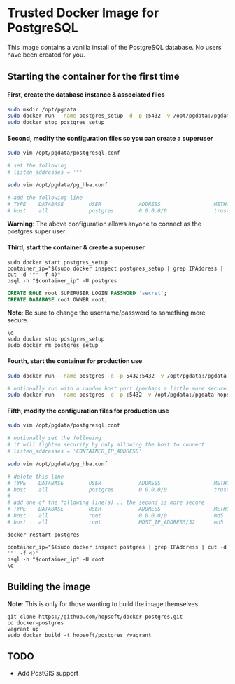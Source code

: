 # Trusted Docker Image for PostgreSQL

This image contains a vanilla install of the PostgreSQL database.
No users have been created for you.

## Starting the container for the first time

#### First, create the database instance & associated files

```sh
sudo mkdir /opt/pgdata
sudo docker run --name postgres_setup -d -p :5432 -v /opt/pgdata:/pgdata hopsoft/postgres:9.3
sudo docker stop postgres_setup
```

#### Second, modify the configuration files so you can create a superuser

```sh
sudo vim /opt/pgdata/postgresql.conf

# set the following
# listen_addresses = '*'
```

```sh
sudo vim /opt/pgdata/pg_hba.conf

# add the following line
# TYPE    DATABASE        USER            ADDRESS                 METHOD
# host    all             postgres        0.0.0.0/0               trust
```

__Warning__: The above configuration allows anyone to connect as the postgres super user.

#### Third, start the container & create a superuser

```
sudo docker start postgres_setup
container_ip="$(sudo docker inspect postgres_setup | grep IPAddress | cut -d '"' -f 4)"
psql -h "$container_ip" -U postgres
```

```sql
CREATE ROLE root SUPERUSER LOGIN PASSWORD 'secret';
CREATE DATABASE root OWNER root;
```

__Note__: Be sure to change the username/password to something more secure.

```
\q
sudo docker stop postgres_setup
sudo docker rm postgres_setup
```

#### Fourth, start the container for production use

```sh
sudo docker run --name postgres -d -p 5432:5432 -v /opt/pgdata:/pgdata hopsoft/postgres:9.3

# optionally run with a random host port (perhaps a little more secure)
sudo docker run --name postgres -d -p :5432 -v /opt/pgdata:/pgdata hopsoft/postgres:9.3
```

#### Fifth, modify the configuration files for production use

```sh
sudo vim /opt/pgdata/postgresql.conf

# optionally set the following
# it will tighten security by only allowing the host to connect
# listen_addresses = 'CONTAINER_IP_ADDRESS'
```

```sh
sudo vim /opt/pgdata/pg_hba.conf

# delete this line
# TYPE    DATABASE        USER            ADDRESS                 METHOD
# host    all             postgres        0.0.0.0/0               trust
#
# add one of the following line(s)... the second is more secure
# TYPE    DATABASE        USER            ADDRESS                 METHOD
# host    all             root            0.0.0.0/0               md5
# host    all             root            HOST_IP_ADDRESS/32      md5
```

```
docker restart postgres
```

```
container_ip="$(sudo docker inspect postgres | grep IPAddress | cut -d '"' -f 4)"
psql -h "$container_ip" -U root
\q
```

## Building the image

__Note__: This is only for those wanting to build the image themselves.

```
git clone https://github.com/hopsoft/docker-postgres.git
cd docker-postgres
vagrant up
sudo docker build -t hopsoft/postgres /vagrant
```

## TODO

- Add PostGIS support
